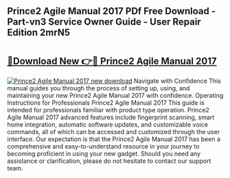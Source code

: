 ## Prince2 Agile Manual 2017 PDf Free Download - Part-vn3 Service Owner Guide - User Repair Edition 2mrN5

# <h2><a href="http://cf14648.oget.top/?id=Prince2+Agile+Manual+2017">🔗Download New 👉🔴 Prince2 Agile Manual 2017</a></h2>

[![Prince2 Agile Manual 2017 new download](https://i.imgur.com/5g1atiW.png)](http://cf14648.oget.top/?id=Prince2+Agile+Manual+2017)
Navigate with Confidence This manual guides you through the process of setting up, using, and maintaining your new Prince2 Agile Manual 2017 with confidence. Operating Instructions for Professionals Prince2 Agile Manual 2017 This guide is intended for professionals familiar with product type operation. Prince2 Agile Manual 2017 advanced features include fingerprint scanning, smart home integration, automatic software updates, and customizable voice commands, all of which can be accessed and customized through the user interface. Our expectation is that the Prince2 Agile Manual 2017 has been a comprehensive and easy-to-understand resource in your journey to becoming proficient in using your new gadget. Should you need any assistance or clarification, please do not hesitate to contact our support team.

